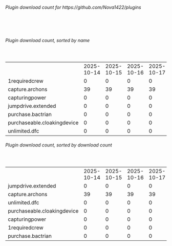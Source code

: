<h6>Plugin download count for https://github.com/Nova1422/plugins</h6><br>
<br>
<h6>Plugin download count, sorted by name</h6><sub><sup><br>
<table>
	<tr>
		<td></td>
		<td>2025-10-14</td>
		<td>2025-10-15</td>
		<td>2025-10-16</td>
		<td>2025-10-17</td>
		<td>2025-10-18</td>
		<td>2025-10-19</td>
		<td>2025-10-20</td>
		<td>today +</td>
	</tr>
	<tr>
		<td>1requiredcrew</td>
		<td>0</td>
		<td>0</td>
		<td>0</td>
		<td>0</td>
		<td>0</td>
		<td>7</td>
		<td>12</td>
		<td>+ 5</td>
	</tr>
	<tr>
		<td>capture.archons</td>
		<td>39</td>
		<td>39</td>
		<td>39</td>
		<td>39</td>
		<td>55</td>
		<td>68</td>
		<td>81</td>
		<td>+ 13</td>
	</tr>
	<tr>
		<td>capturingpower</td>
		<td>0</td>
		<td>0</td>
		<td>0</td>
		<td>0</td>
		<td>0</td>
		<td>7</td>
		<td>15</td>
		<td>+ 8</td>
	</tr>
	<tr>
		<td>jumpdrive.extended</td>
		<td>0</td>
		<td>0</td>
		<td>0</td>
		<td>0</td>
		<td>48</td>
		<td>63</td>
		<td>81</td>
		<td>+ 18</td>
	</tr>
	<tr>
		<td>purchase.bactrian</td>
		<td>0</td>
		<td>0</td>
		<td>0</td>
		<td>0</td>
		<td>0</td>
		<td>5</td>
		<td>10</td>
		<td>+ 5</td>
	</tr>
	<tr>
		<td>purchaseable.cloakingdevice</td>
		<td>0</td>
		<td>0</td>
		<td>0</td>
		<td>0</td>
		<td>3</td>
		<td>12</td>
		<td>21</td>
		<td>+ 9</td>
	</tr>
	<tr>
		<td>unlimited.dfc</td>
		<td>0</td>
		<td>0</td>
		<td>0</td>
		<td>0</td>
		<td>20</td>
		<td>32</td>
		<td>41</td>
		<td>+ 9</td>
	</tr>
</table>
</sub></sup>
<h6>Plugin download count, sorted by download count</h6><sub><sup><br>
<table>
	<tr>
		<td></td>
		<td>2025-10-14</td>
		<td>2025-10-15</td>
		<td>2025-10-16</td>
		<td>2025-10-17</td>
		<td>2025-10-18</td>
		<td>2025-10-19</td>
		<td>2025-10-20</td>
		<td>today +</td>
	</tr>
	<tr>
		<td>jumpdrive.extended</td>
		<td>0</td>
		<td>0</td>
		<td>0</td>
		<td>0</td>
		<td>48</td>
		<td>63</td>
		<td>81</td>
		<td>+ 18</td>
	</tr>
	<tr>
		<td>capture.archons</td>
		<td>39</td>
		<td>39</td>
		<td>39</td>
		<td>39</td>
		<td>55</td>
		<td>68</td>
		<td>81</td>
		<td>+ 13</td>
	</tr>
	<tr>
		<td>unlimited.dfc</td>
		<td>0</td>
		<td>0</td>
		<td>0</td>
		<td>0</td>
		<td>20</td>
		<td>32</td>
		<td>41</td>
		<td>+ 9</td>
	</tr>
	<tr>
		<td>purchaseable.cloakingdevice</td>
		<td>0</td>
		<td>0</td>
		<td>0</td>
		<td>0</td>
		<td>3</td>
		<td>12</td>
		<td>21</td>
		<td>+ 9</td>
	</tr>
	<tr>
		<td>capturingpower</td>
		<td>0</td>
		<td>0</td>
		<td>0</td>
		<td>0</td>
		<td>0</td>
		<td>7</td>
		<td>15</td>
		<td>+ 8</td>
	</tr>
	<tr>
		<td>1requiredcrew</td>
		<td>0</td>
		<td>0</td>
		<td>0</td>
		<td>0</td>
		<td>0</td>
		<td>7</td>
		<td>12</td>
		<td>+ 5</td>
	</tr>
	<tr>
		<td>purchase.bactrian</td>
		<td>0</td>
		<td>0</td>
		<td>0</td>
		<td>0</td>
		<td>0</td>
		<td>5</td>
		<td>10</td>
		<td>+ 5</td>
	</tr>
</table>
</sub></sup>
